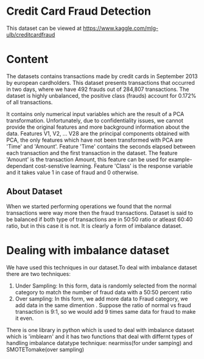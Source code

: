 # Credit Card Fraud Detection
This dataset can be viewed at https://www.kaggle.com/mlg-ulb/creditcardfraud

# Content 
The datasets contains transactions made by credit cards in September 2013 by european cardholders.
This dataset presents transactions that occurred in two days, where we have 492 frauds out of 284,807 transactions. The dataset is highly unbalanced, the positive class (frauds) account for 0.172% of all transactions.

It contains only numerical input variables which are the result of a PCA transformation. Unfortunately, due to confidentiality issues, we cannot provide the original features and more background information about the data. Features V1, V2, … V28 are the principal components obtained with PCA, the only features which have not been transformed with PCA are 'Time' and 'Amount'. Feature 'Time' contains the seconds elapsed between each transaction and the first transaction in the dataset. The feature 'Amount' is the transaction Amount, this feature can be used for example-dependant cost-senstive learning. Feature 'Class' is the response variable and it takes value 1 in case of fraud and 0 otherwise.

## About Dataset
When we started performing operations we found that the normal transactions were way more then the fraud transactions. Dataset is said to be balanced if both type of transactions are in 50:50 ratio or atleast 60:40 ratio, but in this case it is not. It is clearly a form of imbalance dataset.

# Dealing with imbalance dataset
We have used this techniques in our dataset.To deal with imbalance dataset there are two techniques:

  1. Under Sampling: In this form, data is randomly selected from the normal category to match the number of fraud data with a 50:50 percent ratio
  2. Over sampling: In this form, we add more data to Fraud category, we add data in the same dimention . Suppose the ratio of normal vs fraud transaction is 9:1, so we would add 9 times same data for fraud to make it even.


There is one library in python which is used to deal with imbalance dataset which is 'imblearn' and it has two functions that deal with differnt types of handling imbalance datatype technique: nearmiss(for under samping) and SMOTETomake(over sampling)
